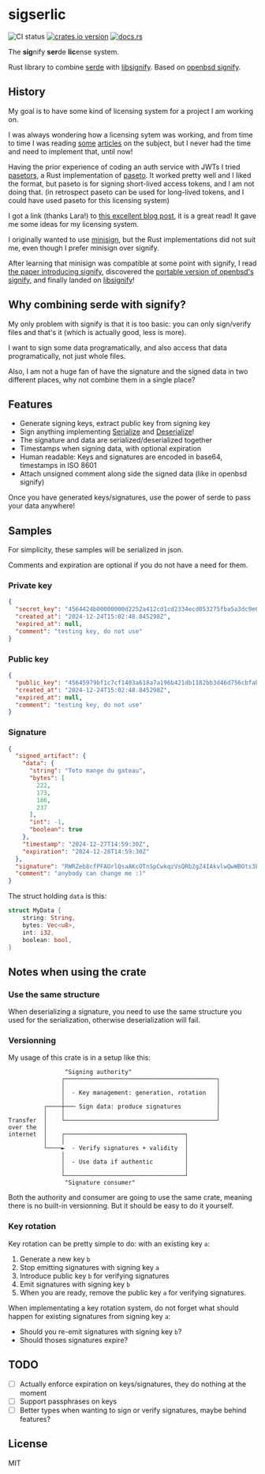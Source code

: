 # sigserlic

![CI status](https://github.com/deadbaed/sigserlic/actions/workflows/ci.yml/badge.svg)
[![crates.io version](https://img.shields.io/crates/v/sigserlic)](https://crates.io/crates/sigserlic)
[![docs.rs](https://img.shields.io/docsrs/sigserlic)](https://docs.rs/sigserlic)

The **sig**nify **ser**de **lic**ense system.

Rust library to combine [serde](https://serde.rs) with [libsignify](https://docs.rs/libsignify). Based on [openbsd signify](https://man.openbsd.org/signify).

## History

My goal is to have some kind of licensing system for a project I am working on.

I was always wondering how a licensing sytem was working, and from time to time I was reading [some](https://matradomski.com/posts/local_license_key_verification_theory/) [articles](https://keygen.sh/blog/how-to-generate-license-keys/) on the subject, but I never had the time and need to implement that, until now!

Having the prior experience of coding an auth service with JWTs I tried [pasetors](https://docs.rs/pasetors/), a Rust implementation of [paseto](https://paseto.io). It worked pretty well and I liked the format, but paseto is for signing short-lived access tokens, and I am not doing that. (in retrospect paseto can be used for long-lived tokens, and I could have used paseto for this licensing system)

I got a link (thanks Lara!) to [this excellent blog post](https://soatok.blog/2024/11/15/what-to-use-instead-of-pgp/), it is a great read! It gave me some ideas for my licensing system.

I originally wanted to use [minisign](https://jedisct1.github.io/minisign/), but the Rust implementations did not suit me, even though I prefer minisign over signify.

After learning that minisign was compatible at some point with signify, I read [the paper introducing signify](https://www.openbsd.org/papers/bsdcan-signify.html), discovered the [portable version of openbsd's signify](https://github.com/aperezdc/signify), and finally landed on [libsignify](https://docs.rs/libsignify)!

## Why combining serde with signify?

My only problem with signify is that it is too basic: you can only sign/verify files and that's it (which is actually good, less is more).

I want to sign some data programatically, and also access that data programatically, not just whole files.

Also, I am not a huge fan of have the signature and the signed data in two different places, why not combine them in a single place?

## Features

- Generate signing keys, extract public key from signing key
- Sign anything implementing [Serialize](https://serde.rs/impl-serialize.html) and [Deserialize](https://serde.rs/impl-deserialize.html)!
- The signature and data are serialized/deserialized together
- Timestamps when signing data, with optional expiration
- Human readable: Keys and signatures are encoded in base64, timestamps in ISO 8601
- Attach unsigned comment along side the signed data (like in openbsd signify)

Once you have generated keys/signatures, use the power of serde to pass your data anywhere!

## Samples

For simplicity, these samples will be serialized in json.

Comments and expiration are optional if you do not have a need for them.

### Private key

```json
{
  "secret_key": "4564424b00000000d2252a412cd1cd2334ecd053275fba5a3dc9e6afbf7996ea5979bf1c7cf1403aab59795c4502b51a422ae1de66e8a16424297cc6f29c4127d3e17f6e33d1bd50618a7a196b421db1182bb3d46d756cbfab54e254b7307e6cca5ad82c674e711b",
  "created_at": "2024-12-24T15:02:48.845298Z",
  "expired_at": null,
  "comment": "testing key, do not use"
}
```

### Public key

```json
{
  "public_key": "45645979bf1c7cf1403a618a7a196b421db1182bb3d46d756cbfab54e254b7307e6cca5ad82c674e711b",
  "created_at": "2024-12-24T15:02:48.845298Z",
  "expired_at": null,
  "comment": "testing key, do not use"
}
```

### Signature

```json
{
  "signed_artifact": {
    "data": {
      "string": "Toto mange du gateau",
      "bytes": [
        222,
        173,
        186,
        237
      ],
      "int": -1,
      "boolean": true
    },
    "timestamp": "2024-12-27T14:59:30Z",
    "expiration": "2024-12-28T14:59:30Z"
  },
  "signature": "RWRZeb8cfPFAOrlQsaAKcOTnSpCwkqzVsQRb2gZ4IAkvlwQwWBOts3bUbZ8+pNJHPuZXSEMuUPua+FuLkrpteTeh1DiGSoORUAg=",
  "comment": "anybody can change me :)"
}
```

The struct holding `data` is this:
```rust
struct MyData {
    string: String,
    bytes: Vec<u8>,
    int: i32,
    boolean: bool,
}
```

## Notes when using the crate

### Use the same structure

When deserializing a signature, you need to use the same structure you used for the serialization, otherwise deserialization will fail.

### Versionning

My usage of this crate is in a setup like this:

```
                "Signing authority"                         
               ┌───────────────────────────────────────────┐
               │                                           │
               │  - Key management: generation, rotation   │
               │                                           │
          ┌────┼─── Sign data: produce signatures          │
          │    │                                           │
Transfer  │    └───────────────────────────────────────────┘
over the  │                                                 
internet  │    ┌──────────────────────────────────┐         
          │    │                                  │         
          └────►  - Verify signatures + validity  │         
               │                                  │         
               │  - Use data if authentic         │         
               │                                  │         
               └──────────────────────────────────┘         
                "Signature consumer"
```

Both the authority and consumer are going to use the same crate, meaning there is no built-in versionning. But it should be easy to do it yourself.

### Key rotation

Key rotation can be pretty simple to do: with an existing key `a`:
1. Generate a new key `b`
2. Stop emitting signatures with signing key `a`
3. Introduce public key `b` for verifying signatures
4. Emit signatures with signing key `b`
5. When you are ready, remove the public key `a` for verifying signatures.

When implementating a key rotation system, do not forget what should happen for existing signatures from signing key `a`:
- Should you re-emit signatures with signing key `b`?
- Should thoses signatures expire?

## TODO

- [ ] Actually enforce expiration on keys/signatures, they do nothing at the moment
- [ ] Support passphrases on keys
- [ ] Better types when wanting to sign or verify signatures, maybe behind features?

## License

MIT
